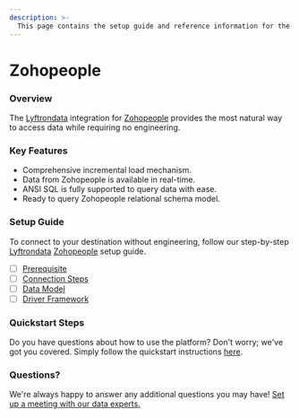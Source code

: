 ```yaml
---
description: >-
  This page contains the setup guide and reference information for the Zohopeople source connector.
---
```


# Zohopeople

### Overview

The [Lyftrondata](https://www.lyftrondata.com/) integration for [Zohopeople](https://www.lyftrondata.com/integration/finance-analytics/zoho-people/) provides the most natural way to access data while requiring no engineering.

### Key Features

* Comprehensive incremental load mechanism.
* Data from Zohopeople is available in real-time.&#x20;
* ANSI SQL is fully supported to query data with ease.
* Ready to query Zohopeople relational schema model.

### Setup Guide

To connect to your destination without engineering, follow our step-by-step [Lyftrondata](https://www.lyftrondata.com/)  [Zohopeople](https://www.lyftrondata.com/integration/finance-analytics/zoho-people/) setup guide.

* [ ] [Prerequisite](prerequisite.md)
* [ ] [Connection Steps](connection-steps.md)
* [ ] [Data Model](data-model/erd.md)
* [ ] [Driver Framework](driver-framework/)

### Quickstart Steps

Do you have questions about how to use the platform? Don't worry; we've got you covered. Simply follow the quickstart instructions [here](../README.md).

### Questions? <a href="#questions" id="questions"></a>

We're always happy to answer any additional questions you may have! [Set up a meeting with our data experts.](https://www.lyftrondata.com/book-a-meeting/)

